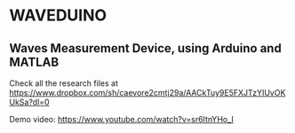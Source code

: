 # WAVEDUINO

## Waves Measurement Device, using Arduino and MATLAB 

Check all the research files at https://www.dropbox.com/sh/caevore2cmtj29a/AACkTuy9E5FXJTzYIUvOKUkSa?dl=0

Demo video: https://www.youtube.com/watch?v=sr6ItnYHo_I